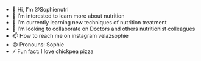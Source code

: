 - 👋 Hi, I’m @Sophienutri
- 👀 I’m interested to learn more about nutrition
- 🌱 I’m currently learning new techniques of nutrition treatment
- 💞️ I’m looking to collaborate on Doctors and others nutritionist colleagues
- 📫 How to reach me on instagram velazsophie
- 😄 Pronouns: Sophie
- ⚡ Fun fact: I love chickpea pizza

<!---
Sophienutri/Sophienutri is a ✨ special ✨ repository because its `README.md` (this file) appears on your GitHub profile.
You can click the Preview link to take a look at your changes.
--->
